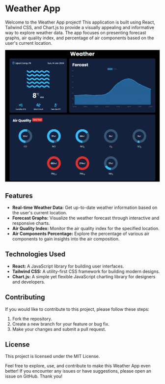 # Weather App

Welcome to the Weather App project! This application is built using React, Tailwind CSS, and Chart.js to provide a visually appealing and informative way to explore weather data. The app focuses on presenting forecast graphs, air quality index, and percentage of air components based on the user's current location.

![weather App](https://raw.githubusercontent.com/Shahbaz-Iqbal3/weather-app/main/coverImage.png)

## Features

- **Real-time Weather Data:** Get up-to-date weather information based on the user's current location.
- **Forecast Graphs:** Visualize the weather forecast through interactive and responsive charts.
- **Air Quality Index:** Monitor the air quality index for the specified location.
- **Air Components Percentage:** Explore the percentage of various air components to gain insights into the air composition.

## Technologies Used

- **React:** A JavaScript library for building user interfaces.
- **Tailwind CSS:** A utility-first CSS framework for building modern designs.
- **Chart.js:** A simple yet flexible JavaScript charting library for designers and developers.

## Contributing

If you would like to contribute to this project, please follow these steps:

1. Fork the repository.
2. Create a new branch for your feature or bug fix.
3. Make your changes and submit a pull request.

## License

This project is licensed under the MIT License.

Feel free to explore, use, and contribute to make this Weather App even better! If you encounter any issues or have suggestions, please open an issue on GitHub. Thank you!


